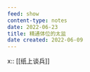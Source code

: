 ```yaml
---
feed: show
content-type: notes
date: 2022-06-23
title: 精通体位的太监
date created: 2022-06-09
---
```


x:: [[纸上谈兵]]
